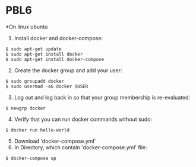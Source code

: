 # PBL6

*On linux ubuntu
1. Install docker and docker-compose:
  ```
  $ sudo apt-get update 
  $ sudo apt-get install docker 
  $ sudo apt-get install docker-compose
  ```
2. Create the docker group and add your user:
  ```
  $ sudo groupadd docker
  $ sudo usermod -aG docker $USER
  ```
3. Log out and log back in so that your group membership is re-evaluated:
  ```
  $ newgrp docker 
  ```
4. Verify that you can run docker commands without sudo:
  ```
  $ docker run hello-world
  ```
5. Download 'docker-compose.yml'
6. In Directory, which contain 'docker-compose.yml' file:
  ```
  $ docker-compose up
  ```
